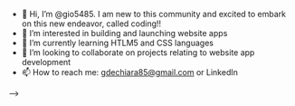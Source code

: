 
- 👋 Hi, I’m @gio5485. I am new to this community and excited to embark on this new endeavor, called coding!!
- 👀 I’m interested in building and launching website apps
- 🌱 I’m currently learning HTLM5 and CSS languages
- 💞️ I’m looking to collaborate on projects relating to website app development 
- 📫 How to reach me: gdechiara85@gmail.com or  LinkedIn

-->
